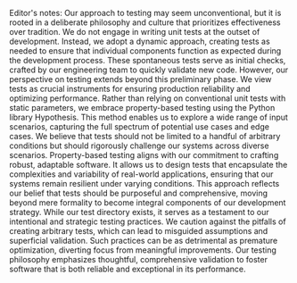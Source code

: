 Editor's notes: Our approach to testing may seem unconventional, but it is rooted in a deliberate philosophy and culture that prioritizes effectiveness over tradition. We do not engage in writing unit tests at the outset of development. Instead, we adopt a dynamic approach, creating tests as needed to ensure that individual components function as expected during the development process. These spontaneous tests serve as initial checks, crafted by our engineering team to quickly validate new code. However, our perspective on testing extends beyond this preliminary phase. We view tests as crucial instruments for ensuring production reliability and optimizing performance. Rather than relying on conventional unit tests with static parameters, we embrace property-based testing using the Python library Hypothesis. This method enables us to explore a wide range of input scenarios, capturing the full spectrum of potential use cases and edge cases. We believe that tests should not be limited to a handful of arbitrary conditions but should rigorously challenge our systems across diverse scenarios. Property-based testing aligns with our commitment to crafting robust, adaptable software. It allows us to design tests that encapsulate the complexities and variability of real-world applications, ensuring that our systems remain resilient under varying conditions. This approach reflects our belief that tests should be purposeful and comprehensive, moving beyond mere formality to become integral components of our development strategy. While our test directory exists, it serves as a testament to our intentional and strategic testing practices. We caution against the pitfalls of creating arbitrary tests, which can lead to misguided assumptions and superficial validation. Such practices can be as detrimental as premature optimization, diverting focus from meaningful improvements. Our testing philosophy emphasizes thoughtful, comprehensive validation to foster software that is both reliable and exceptional in its performance.